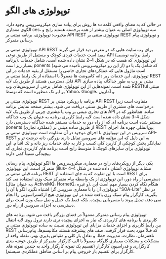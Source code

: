 # توپولوژی های الگو

در حالی که به معنای واقعی کلمه ده ها روش برای پیاده سازی میکروسرویس وجود دارد. الگوی معماری ces، سه توپولوژی اصلی به عنوان بیشتر از همه برجسته هستند رایج و محبوب: توپولوژی، برنامه مبتنی بر API REST توپولوژی مبتنی بر REST و توپولوژی پیام رسانی متمرکز.

توپولوژی مبتنی بر API REST برای وب سایت هایی که در معرض دید قرار می گیرند مفید است خدمات فردی کوچک و مستقل از طریق نوعی API (رابط برنامه نویسی برنامه). این توپولوژی که هست که در شکل 4-2 نشان داده شده است، شامل خدمات بسیار ریز است ponents (از این رو میکروسرویس نامیده می شود) که شامل یک یا دو است ماژول هایی که عملکردهای تجاری خاصی را مستقل از بقیه خدمات در این توپولوژی، این خدمات ریز دانه کامپوننت ها معمولاً با استفاده از یک رابط مبتنی بر REST قابل دسترسی هستند از طریق یک لایه API مبتنی بر وب به طور جداگانه پیاده سازی شده است. نمونه‌هایی از این توپولوژی شامل برخی از سرویس‌های وب RESTful مبتنی بر ابر تک منظوره است که توسط Yahoo، Google، و آمازون.

توپولوژی مبتنی بر REST برنامه با رویکرد مبتنی بر API REST متفاوت است زیرا درخواست های مشتری از طریق سنتی دریافت می شود. بیشتر صفحه نمایش برنامه های تجاری مبتنی بر وب یا مشتری چربی از طریق یک لایه API ساده. همانطور که در شکل 4-3 نشان داده شده است لایه رابط کاربری برنامه به عنوان یک وب جداگانه مستقر شده است برنامه ای که از راه دور به خدمات مستقر شده جداگانه دسترسی دارد ponents (عملکرد تجاری) از طریق ساده مبتنی بر REST بین‌المللی چهره ها. اجزای سرویس در این توپولوژی با اجزای موجود در آن متفاوت است توپولوژی مبتنی بر API-REST به این دلیل که این مؤلفه های سرویس تمایل دارند بزرگتر، دانه درشت تر و نمایانگر بخش کوچکی از کاربرد کلی کسب و کار به جای خدمات ریز دانه و تک اقدام. این توپولوژی برای سایزهای کوچک تا متوسط رایج است برنامه های کاربردی تجاری که پیچیدگی نسبتاً کمی دارند.

یکی دیگر از رویکردهای رایج در معماری میکروسرویس ها الگو توپولوژی پیام رسانی متمرکز است. این توپولوژی (illus- نشان داده شده در شکل 4-4) مشابه توپولوژی برنامه قبلی مبتنی بر REST است با این تفاوت که به جای استفاده از REST برای دسترسی از راه دور، این توپولوژی از یک واسطه پیام متمرکز سبک وزن استفاده می کند (به عنوان مثال، ActiveMQ، HornetQ، و غیره). هنگام نگاه کردن بسیار مهم است این توپولوژی آن را با معماری سرویس گرا اشتباه نگیرد الگو یا آن را "SOA-Lite" در نظر بگیرید. کارگزار پیام سبک وزن یافت شده در این توپولوژی هیچ ارکستراسیونی را انجام نمی دهد، تبدیل پیوند یا مسیریابی پیچیده. بلکه فقط یک حمل و نقل سبک وزن است برای دسترسی به اجزای سرویس از راه دور.

توپولوژی پیام رسانی متمرکز معمولاً در فضای بزرگتر یافت می شود. برنامه های کاربردی یا برنامه های کاربردی که نیاز به اجزای پیچیده تری دارند ترول روی لایه انتقال بین رابط کاربری و اجزای خدمات مزایای این توپولوژی نسبت به ساده توپولوژی مبتنی بر REST که قبلاً مورد بحث قرار گرفت، صف های پیشرفته هستند مکانیسم‌ها، پیام‌رسانی ناهمزمان، نظارت، مدیریت خطا، و تعادل بار کلی و مقیاس پذیری بهتر. نقطه واحد از مشکلات و مشکلات معماري گلوگاه معمولاً با الف کارگزار متمرکز از طریق خوشه بندی کارگزاری و فدراسیون کارگزار (تقسیم یک نمونه کارگزار واحد به چندین نمونه های کارگزار برای تقسیم بار خروجی پیام بر اساس مناطق عملکردی سیستم).
